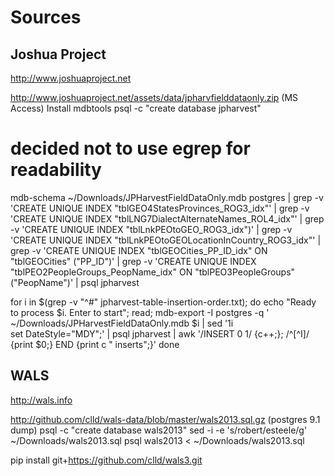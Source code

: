 
Sources
=======

Joshua Project
--------------
http://www.joshuaproject.net

http://www.joshuaproject.net/assets/data/jpharvfielddataonly.zip (MS Access)
Install mdbtools
psql -c "create database jpharvest"
# decided not to use egrep for readability
mdb-schema ~/Downloads/JPHarvestFieldDataOnly.mdb postgres |
	grep -v 'CREATE UNIQUE INDEX "tblGEO4StatesProvinces_ROG3_idx"' |
	grep -v 'CREATE UNIQUE INDEX "tblLNG7DialectAlternateNames_ROL4_idx"' |
	grep -v 'CREATE UNIQUE INDEX "tblLnkPEOtoGEO_ROG3_idx")' |
	grep -v 'CREATE UNIQUE INDEX "tblLnkPEOtoGEOLocationInCountry_ROG3_idx"' |
	grep -v 'CREATE UNIQUE INDEX "tblGEOCities_PP_ID_idx" ON "tblGEOCities" ("PP_ID")' |
	grep -v 'CREATE UNIQUE INDEX "tblPEO2PeopleGroups_PeopName_idx" ON "tblPEO3PeopleGroups" ("PeopName")' |
	psql jpharvest

for i in $(grep -v "^#" jpharvest-table-insertion-order.txt); do
	echo "Ready to process $i. Enter to start";
	read;
	mdb-export -I postgres -q \' ~/Downloads/JPHarvestFieldDataOnly.mdb $i | sed '1i\
set DateStyle="MDY";' | 
	psql jpharvest | awk '/INSERT 0 1/ {c++;}; /^[^I]/ {print $0;} END {print c " inserts";}'
done

WALS
----
http://wals.info

http://github.com/clld/wals-data/blob/master/wals2013.sql.gz (postgres 9.1 dump)
psql -c "create database wals2013"
sed -i -e 's/robert/esteele/g' ~/Downloads/wals2013.sql
psql wals2013 < ~/Downloads/wals2013.sql

pip install git+https://github.com/clld/wals3.git

